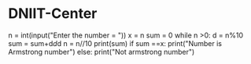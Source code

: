 # DNIIT-Center

n = int(input("Enter the number = "))
x = n
sum = 0
while n >0:
	d = n%10
	sum = sum+d*d*d
	n = n//10
print(sum)
if sum ==x:
	print("Number is Armstrong number")
else:
	print("Not armstrong number")
